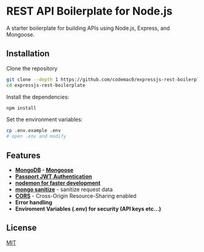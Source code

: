 # REST API Boilerplate for Node.js 
A starter boilerplate for building APIs using Node.js, Express, and Mongoose.

## Installation
Clone the repository
```bash
git clone --depth 1 https://github.com/codemac0/expressjs-rest-boilerplate.git
cd expressjs-rest-boilerplate
```
Install the dependencies:
```bash
npm install
```
Set the environment variables:
```bash
cp .env.example .env
# open .env and modify
```
## Features
- **[MongoDB](https://www.mongodb.com) - [Mongoose](https://mongoosejs.com)**
- **[Passport JWT Authentication](http://www.passportjs.org/packages/passport-jwt/)**
- **[nodemon for faster development](https://www.npmjs.com/package/nodemon)**
- **[mongo sanitize](https://www.npmjs.com/package/mongo-sanitize)** - sanitize request data
- **[CORS](https://www.npmjs.com/package/cors)** - Cross-Origin Resource-Sharing enabled
- **Error handling**
- **Enviroment Variables (.env) for security (API keys etc...)**
## License
[MIT](LICENSE)
